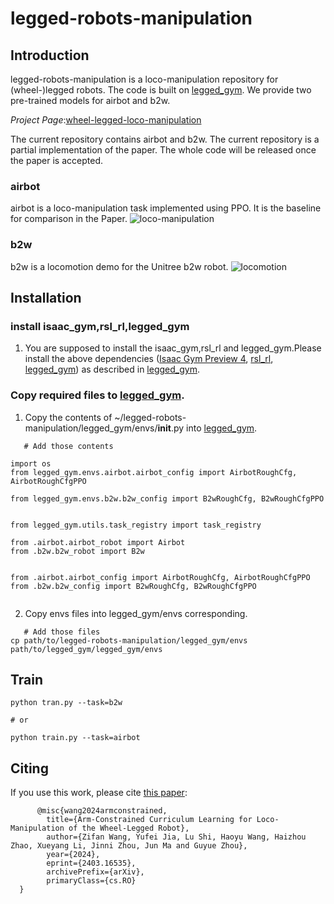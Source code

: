 # legged-robots-manipulation
## Introduction
legged-robots-manipulation is a loco-manipulation repository for (wheel-)legged robots. The code is built on  [legged_gym](https://github.com/leggedrobotics/legged_gym/tree/master). We provide two pre-trained models for airbot and b2w.

*Project Page*:[wheel-legged-loco-manipulation](https://acodedog.github.io/wheel-legged-loco-manipulation/)

The current repository contains airbot and b2w. The current repository is a partial implementation of the paper. The whole code will be released once the paper is accepted.
### airbot
airbot is a loco-manipulation task implemented using PPO. It is the baseline for comparison in the Paper.
![loco-manipulation](https://github.com/aCodeDog/legged-robots-manipulation/blob/master/resources/pictures/airbot_demo.gif)

### b2w
b2w is a locomotion demo for the Unitree b2w robot.
![locomotion](https://github.com/aCodeDog/legged-robots-manipulation/blob/master/resources/pictures/b2w_demo.gif)

## Installation

### install isaac_gym,rsl_rl,legged_gym

1. You are supposed to install the isaac_gym,rsl_rl and legged_gym.Please install the above dependencies ([Isaac Gym Preview 4](https://developer.nvidia.com/isaac-gym), [rsl_rl](https://github.com/leggedrobotics/rsl_rl), [legged_gym](https://github.com/leggedrobotics/legged_gym/tree/master)) as described in [legged_gym](https://github.com/leggedrobotics/legged_gym/tree/master).




### Copy required files to [legged_gym](https://github.com/leggedrobotics/legged_gym/tree/master).

1. Copy the contents of ~/legged-robots-manipulation/legged_gym/envs/__init__.py into [legged_gym](https://github.com/leggedrobotics/legged_gym/tree/master).

```
   # Add those contents

import os
from legged_gym.envs.airbot.airbot_config import AirbotRoughCfg, AirbotRoughCfgPPO

from legged_gym.envs.b2w.b2w_config import B2wRoughCfg, B2wRoughCfgPPO


from legged_gym.utils.task_registry import task_registry

from .airbot.airbot_robot import Airbot
from .b2w.b2w_robot import B2w


from .airbot.airbot_config import AirbotRoughCfg, AirbotRoughCfgPPO
from .b2w.b2w_config import B2wRoughCfg, B2wRoughCfgPPO


```

2. Copy envs files into legged_gym/envs corresponding.

```
   # Add those files
cp path/to/legged-robots-manipulation/legged_gym/envs path/to/legged_gym/legged_gym/envs
```


## Train
```
python tran.py --task=b2w 

# or

python train.py --task=airbot  

 ```

## Citing

If you use this work, please cite [this paper](https://arxiv.org/abs/2403.16535):

```text
      @misc{wang2024armconstrained,
        title={Arm-Constrained Curriculum Learning for Loco-Manipulation of the Wheel-Legged Robot}, 
        author={Zifan Wang, Yufei Jia, Lu Shi, Haoyu Wang, Haizhou Zhao, Xueyang Li, Jinni Zhou, Jun Ma and Guyue Zhou},
        year={2024},
        eprint={2403.16535},
        archivePrefix={arXiv},
        primaryClass={cs.RO}
  }
```
